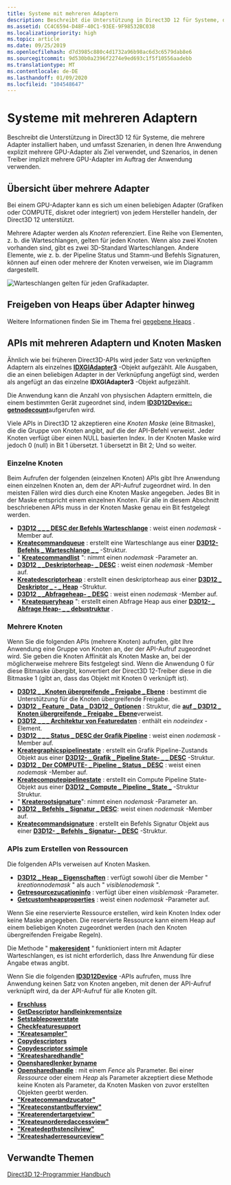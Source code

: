 ```yaml
---
title: Systeme mit mehreren Adaptern
description: Beschreibt die Unterstützung in Direct3D 12 für Systeme, die mehrere Adapter installiert haben, und umfasst Szenarien, in denen Ihre Anwendung explizit mehrere GPU-Adapter als Ziel verwendet, und Szenarios, in denen Treiber implizit mehrere GPU-Adapter im Auftrag der Anwendung verwenden.
ms.assetid: CC4C6594-D48F-40C1-93EE-9F98532BC038
ms.localizationpriority: high
ms.topic: article
ms.date: 09/25/2019
ms.openlocfilehash: d7d3985c880c4d1732a96b98ac6d3c6579dab8e6
ms.sourcegitcommit: 9d530b0a2396f2274e9ed693c1f5f10556aadebb
ms.translationtype: MT
ms.contentlocale: de-DE
ms.lasthandoff: 01/09/2020
ms.locfileid: "104548647"
---
```

# <a name="multi-adapter-systems"></a>Systeme mit mehreren Adaptern

Beschreibt die Unterstützung in Direct3D 12 für Systeme, die mehrere Adapter installiert haben, und umfasst Szenarien, in denen Ihre Anwendung explizit mehrere GPU-Adapter als Ziel verwendet, und Szenarios, in denen Treiber implizit mehrere GPU-Adapter im Auftrag der Anwendung verwenden.

## <a name="multi-adapter-overview"></a>Übersicht über mehrere Adapter

Bei einem GPU-Adapter kann es sich um einen beliebigen Adapter (Grafiken oder COMPUTE, diskret oder integriert) von jedem Hersteller handeln, der Direct3D 12 unterstützt.

Mehrere Adapter werden als *Knoten* referenziert. Eine Reihe von Elementen, z. b. die Warteschlangen, gelten für jeden Knoten. Wenn also zwei Knoten vorhanden sind, gibt es zwei 3D-Standard Warteschlangen. Andere Elemente, wie z. b. der Pipeline Status und Stamm-und Befehls Signaturen, können auf einen oder mehrere der Knoten verweisen, wie im Diagramm dargestellt.

![Warteschlangen gelten für jeden Grafikadapter.](images/multigpu.png)

## <a name="sharing-heaps-across-adapters"></a>Freigeben von Heaps über Adapter hinweg

Weitere Informationen finden Sie im Thema frei [gegebene Heaps](shared-heaps.md) .

## <a name="multi-adapter-apis-and-node-masks"></a>APIs mit mehreren Adaptern und Knoten Masken

Ähnlich wie bei früheren Direct3D-APIs wird jeder Satz von verknüpften Adaptern als einzelnes [**IDXGIAdapter3**](/windows/win32/api/dxgi1_4/nn-dxgi1_4-idxgiadapter3) -Objekt aufgezählt. Alle Ausgaben, die an einen beliebigen Adapter in der Verknüpfung angefügt sind, werden als angefügt an das einzelne **IDXGIAdapter3** -Objekt aufgezählt.

Die Anwendung kann die Anzahl von physischen Adaptern ermitteln, die einem bestimmten Gerät zugeordnet sind, indem [**ID3D12Device:: getnodecount**](/windows/win32/api/d3d12/nf-d3d12-id3d12device-getnodecount)aufgerufen wird.

Viele APIs in Direct3D 12 akzeptieren eine *Knoten Maske* (eine Bitmaske), die die Gruppe von Knoten angibt, auf die der API-Befehl verweist. Jeder Knoten verfügt über einen NULL basierten Index. In der Knoten Maske wird jedoch 0 (null) in Bit 1 übersetzt. 1 übersetzt in Bit 2; Und so weiter.

### <a name="single-nodes"></a>Einzelne Knoten

Beim Aufrufen der folgenden (einzelnen Knoten) APIs gibt Ihre Anwendung einen einzelnen Knoten an, dem der API-Aufruf zugeordnet wird. In den meisten Fällen wird dies durch eine Knoten Maske angegeben. Jedes Bit in der Maske entspricht einem einzelnen Knoten. Für alle in diesem Abschnitt beschriebenen APIs muss in der Knoten Maske genau ein Bit festgelegt werden.

-   [**D3D12 \_ \_ \_ DESC der Befehls Warteschlange**](/windows/win32/api/d3d12/ns-d3d12-d3d12_command_queue_desc) : weist einen *nodemask* -Member auf.
-   [**Kreatecommandqueue**](/windows/win32/api/d3d12/nf-d3d12-id3d12device-createcommandqueue) : erstellt eine Warteschlange aus einer [**D3D12-Befehls \_ Warteschlange \_ \_**](/windows/win32/api/d3d12/ns-d3d12-d3d12_command_queue_desc) -Struktur.
-   " [**Kreatecommandlist**](/windows/win32/api/d3d12/nf-d3d12-id3d12device-createcommandlist) ": nimmt einen *nodemask* -Parameter an.
-   [**D3D12 \_ \_Deskriptorheap- \_ DESC**](/windows/win32/api/d3d12/ns-d3d12-d3d12_descriptor_heap_desc) : weist einen *nodemask* -Member auf.
-   [**Kreatedescriptorheap**](/windows/win32/api/d3d12/nf-d3d12-id3d12device-createdescriptorheap) : erstellt einen deskriptorheap aus einer [**D3D12 \_ Deskriptor \_ - \_ Heap**](/windows/win32/api/d3d12/ns-d3d12-d3d12_descriptor_heap_desc) -Struktur.
-   [**D3D12 \_ \_Abfrageheap- \_ DESC**](/windows/win32/api/d3d12/ns-d3d12-d3d12_query_heap_desc) : weist einen *nodemask* -Member auf.
-   " [**Kreatequeryheap**](/windows/win32/api/d3d12/nf-d3d12-id3d12device-createqueryheap) ": erstellt einen Abfrage Heap aus einer [**D3D12- \_ Abfrage Heap- \_ \_ debustruktur**](/windows/win32/api/d3d12/ns-d3d12-d3d12_query_heap_desc) .

### <a name="multiple-nodes"></a>Mehrere Knoten

Wenn Sie die folgenden APIs (mehrere Knoten) aufrufen, gibt Ihre Anwendung eine Gruppe von Knoten an, der der API-Aufruf zugeordnet wird. Sie geben die Knoten Affinität als Knoten Maske an, bei der möglicherweise mehrere Bits festgelegt sind. Wenn die Anwendung 0 für diese Bitmaske übergibt, konvertiert der Direct3D 12-Treiber diese in die Bitmaske 1 (gibt an, dass das Objekt mit Knoten 0 verknüpft ist).

-   [**D3D12 \_ \_Knoten übergreifende \_ Freigabe \_ Ebene**](/windows/win32/api/d3d12/ne-d3d12-d3d12_cross_node_sharing_tier) : bestimmt die Unterstützung für die Knoten übergreifende Freigabe.
-   [**D3D12 \_ Feature \_ Data \_ D3D12 \_ Optionen**](/windows/win32/api/d3d12/ns-d3d12-d3d12_feature_data_d3d12_options) : Struktur, die [**auf \_ D3D12 \_ Knoten übergreifende \_ Freigabe \_ Ebene**](/windows/win32/api/d3d12/ne-d3d12-d3d12_cross_node_sharing_tier)verweist.
-   [**D3D12 \_ \_ \_ Architektur von Featuredaten**](/windows/win32/api/d3d12/ns-d3d12-d3d12_feature_data_architecture) : enthält ein *nodeindex* -Element.
-   [**D3D12 \_ \_ \_ Status \_ DESC der Grafik Pipeline**](/windows/win32/api/d3d12/ns-d3d12-d3d12_graphics_pipeline_state_desc) : weist einen *nodemask* -Member auf.
-   [**Kreategraphicspipelinestate**](/windows/win32/api/d3d12/nf-d3d12-id3d12device-creategraphicspipelinestate) : erstellt ein Grafik Pipeline-Zustands Objekt aus einer [**D3D12- \_ Grafik \_ Pipeline State- \_ \_ DESC**](/windows/win32/api/d3d12/ns-d3d12-d3d12_graphics_pipeline_state_desc) -Struktur.
-   [**D3D12 \_ Der COMPUTE- \_ Pipeline \_ Status \_ DESC**](/windows/win32/api/d3d12/ns-d3d12-d3d12_compute_pipeline_state_desc) : weist einen *nodemask* -Member auf.
-   [**Kreatecomputepipelinestate**](/windows/win32/api/d3d12/nf-d3d12-id3d12device-createcomputepipelinestate) : erstellt ein Compute Pipeline State-Objekt aus einer [**D3D12 \_ Compute \_ Pipeline \_ State \_**](/windows/win32/api/d3d12/ns-d3d12-d3d12_compute_pipeline_state_desc) -Struktur Struktur.
-   " [**Kreaterootsignature**](/windows/win32/api/d3d12/nf-d3d12-id3d12device-createrootsignature)": nimmt einen *nodemask* -Parameter an.
-   [**D3D12 \_ Befehls \_ Signatur \_ DESC**](/windows/win32/api/d3d12/ns-d3d12-d3d12_command_signature_desc): weist einen *nodemask* -Member auf.
-   [**Kreatecommandsignature**](/windows/win32/api/d3d12/nf-d3d12-id3d12device-createcommandsignature) : erstellt ein Befehls Signatur Objekt aus einer [**D3D12- \_ Befehls \_ Signatur- \_ DESC**](/windows/win32/api/d3d12/ns-d3d12-d3d12_command_signature_desc) -Struktur.

### <a name="resource-creation-apis"></a>APIs zum Erstellen von Ressourcen

Die folgenden APIs verweisen auf Knoten Masken.

-   [**D3D12 \_ Heap \_ Eigenschaften**](/windows/win32/api/d3d12/ns-d3d12-d3d12_heap_properties) : verfügt sowohl über die Member " *kreationnodemask* " als auch " *visiblenodemask* ".
-   [**Getresourcezucationinfo**](/windows/win32/api/d3d12/nf-d3d12-id3d12device-getresourceallocationinfo) : verfügt über einen *visiblemask* -Parameter.
-   [**Getcustomheapproperties**](/windows/win32/api/d3d12/nf-d3d12-id3d12device-getcustomheapproperties) : weist einen *nodemask* -Parameter auf.

Wenn Sie eine reservierte Ressource erstellen, wird kein Knoten Index oder keine Maske angegeben. Die reservierte Ressource kann einem Heap auf einem beliebigen Knoten zugeordnet werden (nach den Knoten übergreifenden Freigabe Regeln).

Die Methode " [**makeresident**](/windows/win32/api/d3d12/nf-d3d12-id3d12device-makeresident) " funktioniert intern mit Adapter Warteschlangen, es ist nicht erforderlich, dass Ihre Anwendung für diese Angabe etwas angibt.

Wenn Sie die folgenden [**ID3D12Device**](/windows/win32/api/d3d12/nn-d3d12-id3d12device) -APIs aufrufen, muss Ihre Anwendung keinen Satz von Knoten angeben, mit denen der API-Aufruf verknüpft wird, da der API-Aufruf für alle Knoten gilt.

-   [**Erschluss**](/windows/win32/api/d3d12/nf-d3d12-id3d12device-createfence)
-   [**GetDescriptor handleinkrementsize**](/windows/win32/api/d3d12/nf-d3d12-id3d12device-getdescriptorhandleincrementsize)
-   [**Setstablepowerstate**](/windows/win32/api/d3d12/nf-d3d12-id3d12device-setstablepowerstate)
-   [**Checkfeaturesupport**](/windows/win32/api/d3d12/nf-d3d12-id3d12device-checkfeaturesupport)
-   [**"Kreatesampler"**](/windows/win32/api/d3d12/nf-d3d12-id3d12device-createsampler)
-   [**Copydescriptors**](/windows/win32/api/d3d12/nf-d3d12-id3d12device-copydescriptors)
-   [**Copydescriptor ssimple**](/windows/win32/api/d3d12/nf-d3d12-id3d12device-copydescriptorssimple)
-   [**"Kreatesharedhandle"**](/windows/win32/api/d3d12/nf-d3d12-id3d12device-createsharedhandle)
-   [**Opensharedlenker byname**](/windows/win32/api/d3d12/nf-d3d12-id3d12device-opensharedhandlebyname)
-   [**Opensharedhandle**](/windows/win32/api/d3d12/nf-d3d12-id3d12device-opensharedhandle) : mit einem *Fence* als Parameter. Bei einer *Ressource* oder einem *Heap* als Parameter akzeptiert diese Methode keine Knoten als Parameter, da Knoten Masken von zuvor erstellten Objekten geerbt werden.
-   [**"Kreatecommandzucator"**](/windows/win32/api/d3d12/nf-d3d12-id3d12device-createcommandallocator)
-   [**"Kreateconstantbufferview"**](/windows/win32/api/d3d12/nf-d3d12-id3d12device-createconstantbufferview)
-   [**"Kreaterendertargetview"**](/windows/win32/api/d3d12/nf-d3d12-id3d12device-createrendertargetview)
-   [**"Kreateunorderedaccessview"**](/windows/win32/api/d3d12/nf-d3d12-id3d12device-createunorderedaccessview)
-   [**"Kreatedepthstencilview"**](/windows/win32/api/d3d12/nf-d3d12-id3d12device-createdepthstencilview)
-   [**"Kreateshaderresourceview"**](/windows/win32/api/d3d12/nf-d3d12-id3d12device-createshaderresourceview)

## <a name="related-topics"></a>Verwandte Themen

[Direct3D 12-Programmier Handbuch](directx-12-programming-guide.md)